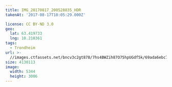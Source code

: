 ```yaml
---
title: IMG_20170817_200528835_HDR
takenAt: '2017-08-17T18:05:29.000Z'

license: CC BY-ND 3.0
geo:
  lat: 63.419733
  lng: 10.210361
tags:
  - Trondheim
url: >-
  //images.ctfassets.net/bncv3c2gt878/7hs4BWZih87O75hpUGdf5k/69ada6ebc70c27b48b90a523e6c14d94/img_20170817_200528835_hdr_35826923283_o
size: 4130113
image:
  width: 5344
  height: 3006
---
```

